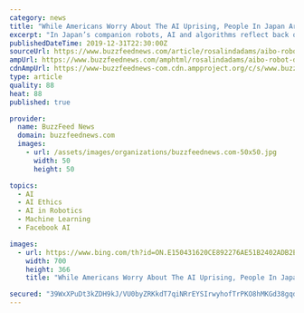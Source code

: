 ```yaml
---
category: news
title: "While Americans Worry About The AI Uprising, People In Japan Are Learning To Love Their Robots — And Be Loved Back"
excerpt: "In Japan’s companion robots, AI and algorithms reflect back our worst fears and highest hopes — of death and for love. By Rosalind Adams Reporting From Tokyo, Japan Reporting From Tokyo, Japan Posted on December 31, 2019, at 9:20 a.m. ET TOKYO — It was before 10 a.m. on a gray summer Sunday, but already a small crowd had gathered outside ..."
publishedDateTime: 2019-12-31T22:30:00Z
sourceUrl: https://www.buzzfeednews.com/article/rosalindadams/aibo-robot-dogs-japan
ampUrl: https://www.buzzfeednews.com/amphtml/rosalindadams/aibo-robot-dogs-japan
cdnAmpUrl: https://www-buzzfeednews-com.cdn.ampproject.org/c/s/www.buzzfeednews.com/amphtml/rosalindadams/aibo-robot-dogs-japan
type: article
quality: 88
heat: 88
published: true

provider:
  name: BuzzFeed News
  domain: buzzfeednews.com
  images:
    - url: /assets/images/organizations/buzzfeednews.com-50x50.jpg
      width: 50
      height: 50

topics:
  - AI
  - AI Ethics
  - AI in Robotics
  - Machine Learning
  - Facebook AI

images:
  - url: https://www.bing.com/th?id=ON.E150431620CE892276AE51B2402ADB2E
    width: 700
    height: 366
    title: "While Americans Worry About The AI Uprising, People In Japan Are Learning To Love Their Robots — And Be Loved Back"

secured: "39WxXPuDt3kZDH9kJ/VU0byZRKkdT7qiNRrEYSIrwyhofTrPKO8hMKGd38gqdYXqQROsZZP5m49thshmUOo0QONDJGumrWfk2f7wqI/wVm+lbI+ov7snrLJTzC2jka6ZIkhd5UwfxLFLvSpcgiVRlkEbnukk4pmNO49M50g15uLzEk0MQ1PX8cWsv0WVUGDb0c8f/rHcjARVrsPetZYDC+7mVH6IEvwc051n+I4n20PVHDsuDKBml2RS3YSUYK5ZKc1glJSczB717r97chKk7g==;RmjJ2r8i/7zrcHIiCsVJ8Q=="
---
```


